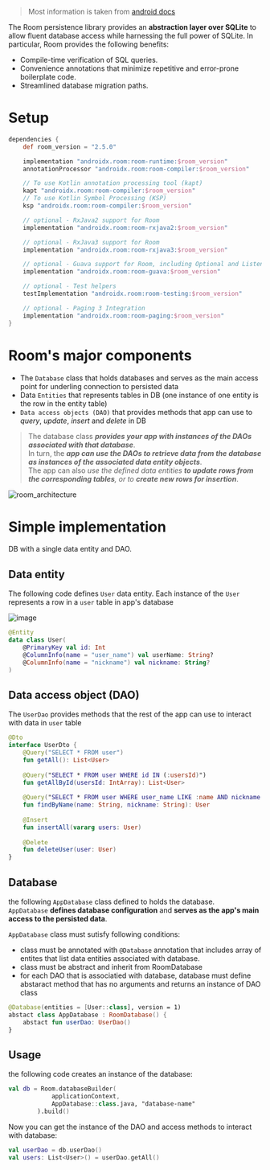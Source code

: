 > Most information is taken from [android docs](https://developer.android.com/training/data-storage/room)  

The Room persistence library provides an **abstraction layer over SQLite** to allow fluent database access while harnessing the full power of SQLite. In particular, Room provides the following benefits:
- Compile-time verification of SQL queries.
- Convenience annotations that minimize repetitive and error-prone boilerplate code.
- Streamlined database migration paths.

# Setup

```groovy
dependencies {
    def room_version = "2.5.0"

    implementation "androidx.room:room-runtime:$room_version"
    annotationProcessor "androidx.room:room-compiler:$room_version"

    // To use Kotlin annotation processing tool (kapt)
    kapt "androidx.room:room-compiler:$room_version"
    // To use Kotlin Symbol Processing (KSP)
    ksp "androidx.room:room-compiler:$room_version"

    // optional - RxJava2 support for Room
    implementation "androidx.room:room-rxjava2:$room_version"

    // optional - RxJava3 support for Room
    implementation "androidx.room:room-rxjava3:$room_version"

    // optional - Guava support for Room, including Optional and ListenableFuture
    implementation "androidx.room:room-guava:$room_version"

    // optional - Test helpers
    testImplementation "androidx.room:room-testing:$room_version"

    // optional - Paging 3 Integration
    implementation "androidx.room:room-paging:$room_version"
}
```

# Room's major components
- The `Database` class that holds databases and serves as the main access point for underling connection to persisted data
- Data `Entities` that represents tables in DB (one instance of one entity is the row in the entity table)
- `Data access objects (DAO)` that provides methods that app can use to _query_, _update_, _insert_ and _delete_ in DB


> The database class _**provides your app with instances of the DAOs associated with that database**_.  
In turn, the _**app can use the DAOs to retrieve data from the database as instances of the associated data entity objects**_.  
The app can also _use the defined data entities **to update rows from the corresponding tables**, or to **create new rows for insertion**_.

![room_architecture](https://user-images.githubusercontent.com/63263301/223070854-12949a08-a445-4286-8e74-5930ddce46f2.png)  


# Simple implementation

DB with a single data entity and DAO.  

## Data entity
The following code defines `User` data entity. Each instance of the `User` represents a row in a `user` table in app's database

![image](https://user-images.githubusercontent.com/63263301/223077337-ba3a91c2-16f7-40fe-a002-02289d7ee97a.png)


```kotlin
@Entity
data class User(
    @PrimaryKey val id: Int
    @ColumnInfo(name = "user_name") val userName: String?
    @ColumnInfo(name = "nickname") val nickname: String?
)
```

## Data access object (DAO)
The `UserDao` provides methods that the rest of the app can use to interact with data in `user` table

```kotlin
@Dto
interface UserDto {
    @Query("SELECT * FROM user")
    fun getAll(): List<User>
    
    @Query("SELECT * FROM user WHERE id IN (:usersId)")
    fun getAllById(usersId: IntArray): List<User>
    
    @Query("SELECT * FROM user WHERE user_name LIKE :name AND nickname LIKE :nickname LIMIT 1")
    fun findByName(name: String, nickname: String): User
    
    @Insert
    fun insertAll(vararg users: User)
    
    @Delete
    fun deleteUser(user: User)
}
```

## Database
the following `AppDatabase` class defined to holds the database.  
`AppDatabase` **defines database configuration** and **serves as the app's main access to the persisted data**.

`AppDatabase` class must sutisfy following conditions:
- class must be annotated with `@Database` annotation that includes array of entites that list data entities associated with database.
- class must be abstract and inherit from RoomDatabase
- for each DAO that is associatied with database, database must define abstaract method that has no arguments and returns an instance of DAO class

```kotlin
@Database(entities = [User::class], version = 1)
abstact class AppDatabase : RoomDatabase() {
    abstact fun userDao: UserDao()
}
```

## Usage

the following code creates an instance of the database:
```kotlin
val db = Room.databaseBuilder(
            applicationContext,
            AppDatabase::class.java, "database-name"
        ).build()
```  

Now you can get the instance of the DAO and access methods to interact with database:
```kotlin
val userDao = db.userDao()
val users: List<User>() = userDao.getAll()
```
